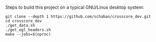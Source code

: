 Steps to build this project on a typical GNU/Linux desktop system:
```
git clone --depth 1 https://github.com/schaban/crosscore_dev.git
cd crosscore_dev
./get_data.sh
./get_ogl_headers.sh
make --jobs=$(nproc)
```
